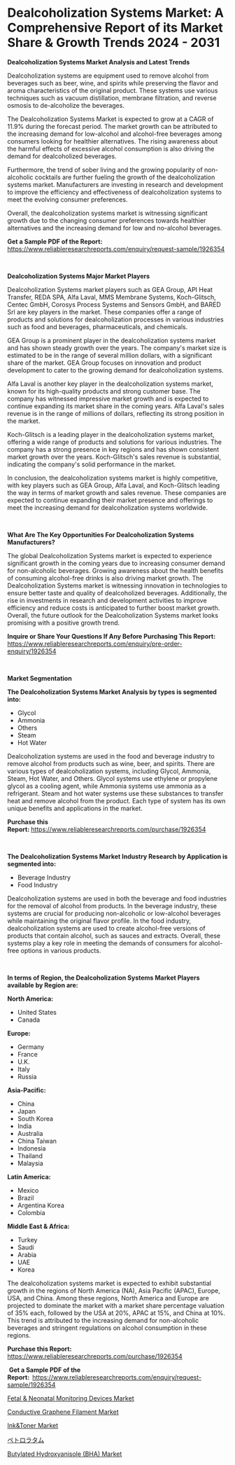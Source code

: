 <p><h1>Dealcoholization Systems Market: A Comprehensive Report of its Market Share & Growth Trends 2024 - 2031</h1></p><p><strong>Dealcoholization Systems Market Analysis and Latest Trends</strong></p>
<p><p>Dealcoholization systems are equipment used to remove alcohol from beverages such as beer, wine, and spirits while preserving the flavor and aroma characteristics of the original product. These systems use various techniques such as vacuum distillation, membrane filtration, and reverse osmosis to de-alcoholize the beverages.</p><p>The Dealcoholization Systems Market is expected to grow at a CAGR of 11.9% during the forecast period. The market growth can be attributed to the increasing demand for low-alcohol and alcohol-free beverages among consumers looking for healthier alternatives. The rising awareness about the harmful effects of excessive alcohol consumption is also driving the demand for dealcoholized beverages.</p><p>Furthermore, the trend of sober living and the growing popularity of non-alcoholic cocktails are further fueling the growth of the dealcoholization systems market. Manufacturers are investing in research and development to improve the efficiency and effectiveness of dealcoholization systems to meet the evolving consumer preferences.</p><p>Overall, the dealcoholization systems market is witnessing significant growth due to the changing consumer preferences towards healthier alternatives and the increasing demand for low and no-alcohol beverages.</p></p>
<p><strong>Get a Sample PDF of the Report:&nbsp;</strong> <a href="https://www.reliableresearchreports.com/enquiry/request-sample/1926354">https://www.reliableresearchreports.com/enquiry/request-sample/1926354</a></p>
<p>&nbsp;</p>
<p><strong>Dealcoholization Systems Major Market Players</strong></p>
<p><p>Dealcoholization Systems market players such as GEA Group, API Heat Transfer, REDA SPA, Alfa Laval, MMS Membrane Systems, Koch-Glitsch, Centec GmbH, Corosys Process Systems and Sensors GmbH, and BARED Srl are key players in the market. These companies offer a range of products and solutions for dealcoholization processes in various industries such as food and beverages, pharmaceuticals, and chemicals.</p><p>GEA Group is a prominent player in the dealcoholization systems market and has shown steady growth over the years. The company's market size is estimated to be in the range of several million dollars, with a significant share of the market. GEA Group focuses on innovation and product development to cater to the growing demand for dealcoholization systems.</p><p>Alfa Laval is another key player in the dealcoholization systems market, known for its high-quality products and strong customer base. The company has witnessed impressive market growth and is expected to continue expanding its market share in the coming years. Alfa Laval's sales revenue is in the range of millions of dollars, reflecting its strong position in the market.</p><p>Koch-Glitsch is a leading player in the dealcoholization systems market, offering a wide range of products and solutions for various industries. The company has a strong presence in key regions and has shown consistent market growth over the years. Koch-Glitsch's sales revenue is substantial, indicating the company's solid performance in the market.</p><p>In conclusion, the dealcoholization systems market is highly competitive, with key players such as GEA Group, Alfa Laval, and Koch-Glitsch leading the way in terms of market growth and sales revenue. These companies are expected to continue expanding their market presence and offerings to meet the increasing demand for dealcoholization systems worldwide.</p></p>
<p>&nbsp;</p>
<p><strong>What Are The Key Opportunities For Dealcoholization Systems Manufacturers?</strong></p>
<p><p>The global Dealcoholization Systems market is expected to experience significant growth in the coming years due to increasing consumer demand for non-alcoholic beverages. Growing awareness about the health benefits of consuming alcohol-free drinks is also driving market growth. The Dealcoholization Systems market is witnessing innovation in technologies to ensure better taste and quality of dealcoholized beverages. Additionally, the rise in investments in research and development activities to improve efficiency and reduce costs is anticipated to further boost market growth. Overall, the future outlook for the Dealcoholization Systems market looks promising with a positive growth trend.</p></p>
<p><strong>Inquire or Share Your Questions If Any Before Purchasing This Report:</strong> <a href="https://www.reliableresearchreports.com/enquiry/pre-order-enquiry/1926354">https://www.reliableresearchreports.com/enquiry/pre-order-enquiry/1926354</a></p>
<p>&nbsp;</p>
<p><strong>Market Segmentation</strong></p>
<p><strong>The Dealcoholization Systems Market Analysis by types is segmented into:</strong></p>
<p><ul><li>Glycol</li><li>Ammonia</li><li>Others</li><li>Steam</li><li>Hot Water</li></ul></p>
<p><p>Dealcoholization systems are used in the food and beverage industry to remove alcohol from products such as wine, beer, and spirits. There are various types of dealcoholization systems, including Glycol, Ammonia, Steam, Hot Water, and Others. Glycol systems use ethylene or propylene glycol as a cooling agent, while Ammonia systems use ammonia as a refrigerant. Steam and hot water systems use these substances to transfer heat and remove alcohol from the product. Each type of system has its own unique benefits and applications in the market.</p></p>
<p><strong>Purchase this Report:&nbsp;</strong><a href="https://www.reliableresearchreports.com/purchase/1926354">https://www.reliableresearchreports.com/purchase/1926354</a></p>
<p>&nbsp;</p>
<p><strong>The Dealcoholization Systems Market Industry Research by Application is segmented into:</strong></p>
<p><ul><li>Beverage Industry</li><li>Food Industry</li></ul></p>
<p><p>Dealcoholization systems are used in both the beverage and food industries for the removal of alcohol from products. In the beverage industry, these systems are crucial for producing non-alcoholic or low-alcohol beverages while maintaining the original flavor profile. In the food industry, dealcoholization systems are used to create alcohol-free versions of products that contain alcohol, such as sauces and extracts. Overall, these systems play a key role in meeting the demands of consumers for alcohol-free options in various products.</p></p>
<p>&nbsp;</p>
<p><strong>In terms of Region, the Dealcoholization Systems Market Players available by Region are:</strong></p>
<p>
    <p> <strong> North America: </strong>
        <ul>
            <li>United States</li>
            <li>Canada</li>
        </ul>
        </p> 
    <p> <strong> Europe: </strong>
        <ul>
            <li>Germany</li>
            <li>France</li>
            <li>U.K.</li>
            <li>Italy</li>
            <li>Russia</li>
        </ul>
        </p> 
    <p> <strong> Asia-Pacific: </strong>
        <ul>
            <li>China</li>
            <li>Japan</li>
            <li>South Korea</li>
            <li>India</li>
            <li>Australia</li>
            <li>China Taiwan</li>
            <li>Indonesia</li>
            <li>Thailand</li>
            <li>Malaysia</li>
        </ul>
        </p> 
    <p> <strong> Latin America: </strong>
        <ul>
            <li>Mexico</li>
            <li>Brazil</li>
            <li>Argentina Korea</li>
            <li>Colombia</li>
        </ul>
        </p> 
    <p> <strong> Middle East & Africa: </strong>
        <ul>
            <li>Turkey</li>
            <li>Saudi</li>
            <li>Arabia</li>
            <li>UAE</li>
            <li>Korea</li>
        </ul>
    </p>
    </p>
<p><p>The dealcoholization systems market is expected to exhibit substantial growth in the regions of North America (NA), Asia Pacific (APAC), Europe, USA, and China. Among these regions, North America and Europe are projected to dominate the market with a market share percentage valuation of 35% each, followed by the USA at 20%, APAC at 15%, and China at 10%. This trend is attributed to the increasing demand for non-alcoholic beverages and stringent regulations on alcohol consumption in these regions.</p></p>
<p><strong>Purchase this Report: </strong><a href="https://www.reliableresearchreports.com/purchase/1926354">https://www.reliableresearchreports.com/purchase/1926354</a></p>
<p>&nbsp;<strong>Get a Sample PDF of the Report:&nbsp;&nbsp;</strong><a href="https://www.reliableresearchreports.com/enquiry/request-sample/1926354">https://www.reliableresearchreports.com/enquiry/request-sample/1926354</a></p>
<p><strong></strong></p>
<p><p><a href="https://unruly-ladybug-44b.notion.site/Fetal-Neonatal-Monitoring-Devices-Market-Analysis-and-Market-Size-Global-Industry-Overview-Marke-005a8f1fee17404191ce556b2baf5eb2">Fetal & Neonatal Monitoring Devices Market</a></p><p><a href="https://view.publitas.com/reportprime-1/conductive-graphene-filament-market-size-share-trends-analysis-report-by-material-by-type-by-end-user-by-region-and-segment-forecasts-2024-2031/">Conductive Graphene Filament Market</a></p><p><a href="https://view.publitas.com/reportprime-1/ink-toner-market-size-market-share-and-global-market-analysis-report-2024-2031/">Ink&Toner Market</a></p><p><a href="https://medium.com/@tyreekgoodwin/%E3%83%91%E3%83%BC%E3%82%BD%E3%83%8A%E3%83%AB%E3%83%A0-%E3%83%9E%E3%83%BC%E3%82%B1%E3%83%83%E3%83%88%E3%82%B5%E3%82%A4%E3%82%BA%E3%81%AF-%E3%82%B0%E3%83%AD%E3%83%BC%E3%83%90%E3%83%AB%E7%94%A3%E6%A5%AD%E3%81%AE%E4%B8%AD%E3%81%A7%E6%9C%80%E9%81%A9%E3%81%AA%E3%83%9E%E3%83%BC%E3%82%B1%E3%83%86%E3%82%A3%E3%83%B3%E3%82%B0%E3%83%81%E3%83%A3%E3%83%8D%E3%83%AB%E3%82%92%E6%98%8E%E3%82%89%E3%81%8B%E3%81%AB%E3%81%97%E3%81%BE%E3%81%99-41de27211bdf">ペトロラタム</a></p><p><a href="https://cute-banjo-8ca.notion.site/Butylated-Hydroxyanisole-BHA-Market-Dynamics-2024-2031-Also-about-Its-Market-Trends-Projections--ae9bbe506a2340c5bff3df629f2b87a7">Butylated Hydroxyanisole (BHA) Market</a></p></p>
